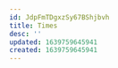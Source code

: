 ```yaml
---
id: JdpFmTDgxzSy67BShjbvh
title: Times
desc: ''
updated: 1639759645941
created: 1639759645941
---
```



